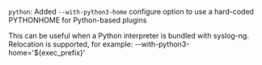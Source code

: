 `python`: Added `--with-python3-home` configure option to use a hard-coded PYTHONHOME for Python-based plugins

This can be useful when a Python interpreter is bundled with syslog-ng.
Relocation is supported, for example: --with-python3-home='${exec_prefix}'
